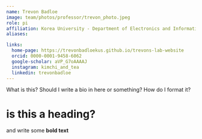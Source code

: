 ```yaml
---
name: Trevon Badloe
image: team/photos/professor/trevon_photo.jpeg
role: pi
affiliation: Korea University - Department of Electronics and Information Engineering
aliases:

links:
  home-page: https://trevonbadloekus.github.io/trevons-lab-website
  orcid: 0000-0001-9458-6062
  google-scholar: aVP_G7oAAAAJ
  instagram: kimchi_and_tea
  linkedin: trevonbadloe
---
```


What is this? Should I write a bio in here or something?
How do I format it? 

# is this a heading? 

and write some **bold text** 